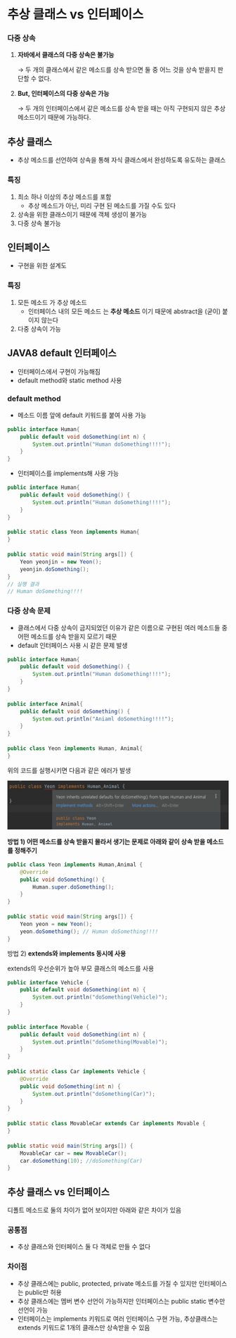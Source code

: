 # 추상 클래스 vs 인터페이스

### 다중 상속

1. **자바에서 클래스의 다중 상속은 불가능**
    
    → 두 개의 클래스에서 같은 메소드를 상속 받으면 둘 중 어느 것을 상속 받을지 판단할 수 없다. 
    
2. **But, 인터페이스의 다중 상속은 가능**
    
    → 두 개의 인터페이스에서 같은 메소드를 상속 받을 때는 아직 구현되지 않은 추상 메소드이기 때문에 가능하다.
    

## 추상 클래스

- 추상 메소드를 선언하여 상속을 통해 자식 클래스에서 완성하도록 유도하는 클래스

### **특징**

1. 최소 하나 이상의 추상 메소드를 포함 
    - 추상 메소드가 아닌, 미리 구현 된 메소드를 가질 수도 있다
2. 상속을 위한 클래스이기 때문에 객체 생성이 불가능
3. 다중 상속 불가능

## 인터페이스

- 구현을 위한 설계도

### **특징**

1. 모든 메소드 가 추상 메소드 
    - 인터페이스 내의 모든 메소드 는 **추상 메소드** 이기 때문에 abstract을 (굳이) 붙이지 않는다
2. 다중 상속이 가능

## JAVA8 **default 인터페이스**

- 인터페이스에서 구현이 가능해짐
- default method와 static method 사용

### default method

- 메소드 이름 앞에 default 키워드를 붙여 사용 가능

```java
public interface Human{
    public default void doSomething(int n) {
        System.out.println("Human doSomething!!!!");
    }
}
```

- 인터페이스를 implements해 사용 가능

```java
public interface Human{
    public default void doSomething() {
        System.out.println("Human doSomething!!!!");
    }
}

public static class Yeon implements Human{
}

public static void main(String args[]) {
    Yeon yeonjin = new Yeon();
    yeonjin.doSomething();
}
// 실행 결과
// Human doSomething!!!!
```

### 다중 상속 문제

- 클래스에서 다중 상속이 금지되었던 이유가 같은 이름으로 구현된 여러 메소드들 중 어떤 메소드를 상속 받을지 모르기 때문
- default 인터페이스 사용 시 같은 문제 발생

```java
public interface Human{
    public default void doSomething() {
        System.out.println("Human doSomething!!!!");
    }
}

public interface Animal{
    public default void doSomething() {
        System.out.println("Aniaml doSomething!!!!");
    }
}

public class Yeon implements Human, Animal{
}
```

위의 코드를 실행시키면 다음과 같은 에러가 발생

<p align="center">
  <img src="../assets/java-diamond-inheritance.png">
</p>

**방법 1) 어떤 메소드를 상속 받을지 몰라서 생기는 문제로 아래와 같이 상속 받을 메소드를 정해주기**

```java
public class Yeon implements Human,Animal {
    @Override
    public void doSomething() {
        Human.super.doSomething();
    }
}

public static void main(String args[]) {
    Yeon yeon = new Yeon();
    yeon.doSomething(); // Human doSomething!!!!
}
```

방법 2) ****extends와 implements 동시에 사용****

extends의 우선순위가 높아 부모 클래스의 메소드를 사용

```java
public interface Vehicle {
    public default void doSomething(int n) {
        System.out.println("doSomething(Vehicle)");
    }
}

public interface Movable {
    public default void doSomething(int n) {
        System.out.println("doSomething(Movable)");
    }
}

public static class Car implements Vehicle {
    @Override
    public void doSomething(int n) {
        System.out.println("doSomething(Car)");
    }
}

public static class MovableCar extends Car implements Movable {
}

public static void main(String args[]) {
    MovableCar car = new MovableCar();
    car.doSomething(10); //doSomething(Car)
}
```

## 추상 클래스 vs 인터페이스

디폴트 메소드로 둘의 차이가 없어 보이지만 아래와 같은 차이가 있음

### 공통점

- 추상 클래스와 인터페이스 둘 다 객체로 만들 수 없다

### 차이점

- 추상 클래스에는 public, protected, private 메소드를 가질 수 있지만 인터페이스는 public만 허용
- 추상 클래스에는 멤버 변수 선언이 가능하지만 인터페이스는 public static 변수만 선언이 가능
- 인터페이스는 implements 키워드로 여러 인터페이스 구현 가능,  추상클래스는 extends 키워드로 1개의 클래스만 상속받을 수 있음